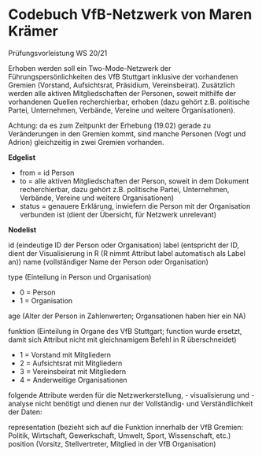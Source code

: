 # Codebuch VfB-Netzwerk von Maren Krämer
Prüfungsvorleistung WS 20/21

Erhoben werden soll ein Two-Mode-Netzwerk der Führungspersönlichkeiten des VfB Stuttgart inklusive der vorhandenen Gremien (Vorstand, Aufsichtsrat, Präsidium, Vereinsbeirat). Zusätzlich werden alle aktiven Mitgliedschaften der Personen, soweit mithilfe der vorhandenen Quellen recherchierbar, erhoben (dazu gehört z.B. politische Partei, Unternehmen, Verbände, Vereine und weitere Organisationen). 

Achtung: da es zum Zeitpunkt der Erhebung (19.02) gerade zu Veränderungen in den Gremien kommt, sind manche Personen (Vogt und Adrion) gleichzeitig in zwei Gremien vorhanden.

**Edgelist**  

- from = id Person
- to = alle aktiven Mitgliedschaften der Person, soweit in dem Dokument recherchierbar, dazu gehört z.B. politische Partei, Unternehmen, Verbände, Vereine und weitere Organisationen)
- status = genauere Erklärung, inwiefern die Person mit der Organisation verbunden ist (dient der Übersicht, für Netzwerk unrelevant)

**Nodelist**

id (eindeutige ID der Person oder Organisation)
label (entspricht der ID, dient der Visualisierung in R (R nimmt Attribut label automatisch als Label an))
name (vollständiger Name der Person oder Organisation)

type (Einteilung in Person und Organisation)
- 0 = Person
- 1 = Organisation

age	(Alter der Person in Zahlenwerten; Organsationen haben hier ein NA)

funktion (Einteilung in Organe des VfB Stuttgart; function wurde ersetzt, damit sich Attribut nicht mit gleichnamigem Befehl in R überschneidet)
- 1 = Vorstand mit Mitgliedern
- 2 = Aufsichtsrat mit Mitgliedern
- 3 = Vereinsbeirat mit Mitgliedern
- 4 = Anderweitige Organisationen

folgende Attribute werden für die Netzwerkerstellung, - visualisierung und -analyse nicht benötigt und dienen nur der Vollständig- und Verständlichkeit der Daten:

representation (bezieht sich auf die Funktion innerhalb der VfB Gremien: Politik, Wirtschaft, Gewerkschaft, Umwelt, Sport, Wissenschaft, etc.)
position (Vorsitz, Stellvertreter, Mitglied in der VfB Organisation)  



